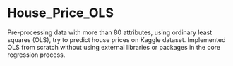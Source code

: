 # House_Price_OLS
Pre-processing data with more than 80 attributes, using ordinary least squares (OLS), try to predict house prices on Kaggle dataset.  Implemented OLS from scratch without using external libraries or packages in the core regression process.
